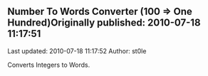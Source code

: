 ## Number To Words Converter (100 => One Hundred)Originally published: 2010-07-18 11:17:51 
Last updated: 2010-07-18 11:17:52 
Author: st0le  
 
Converts Integers to Words.